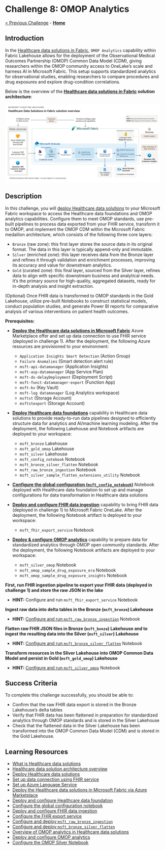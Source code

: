 # Challenge 8: OMOP Analytics

[< Previous Challenge](./Challenge07.md) - **[Home](../README.md)**

## Introduction

In the [Healthcare data solutions in Fabric](https://learn.microsoft.com/en-us/industry/healthcare/healthcare-data-solutions/overview), `OMOP Analytics` capability within Fabric Lakehouse allows for the deployment of the Observational Medical Outcomes Partnership (OMOP) Common Data Model (CDM), giving researchers within the OMOP community access to OneLake’s scale and harness AI in Microsoft Fabric. This setup supports standardized analytics for observational studies, enabling researchers to compare procedures and drug exposures and explore drug-condition correlations.

Below is the overview of the **[Healthcare data solutions in Fabric](https://learn.microsoft.com/en-us/industry/healthcare/healthcare-data-solutions/solution-architecture) solution architecture**:
<center><img src="../images/challenge08-architecture.png" width="550"></center>

## Description

In this challenge, you will [deploy Healthcare data solutions](https://learn.microsoft.com/en-us/industry/healthcare/healthcare-data-solutions/deploy) to your Microsoft Fabric workspace to access the Healthcare data foundations and OMOP analytics capabilities. Configure them to meet OMOP standards, use pre-built pipelines to process data exported from your FHIR service, transform it to OMOP, and implement the OMOP CDM within the Microsoft Fabric medallion architecture, which consists of the following three core layers:
- `Bronze` (raw zone): this first layer stores the source data in its original format. The data in this layer is typically append-only and immutable.
- `Silver` (enriched zone): this layer receives data from the Bronze layer and refines it through validation and enrichment processes, improving its accuracy and value for downstream analytics.
- `Gold` (curated zone): this final layer, sourced from the Silver layer, refines data to align with specific downstream business and analytical needs.  It’s the primary source for high-quality, aggregated datasets, ready for in-depth analysis and insight extraction.

(Optional) Once FHIR data is transformed to OMOP standards in the Gold Lakehouse, utilize pre-built Notebooks to construct statistical models, conduct population studies, and generate Power BI reports for comparative analysis of various interventions on patient health outcomes.

**Prerequisites:**
- **[Deploy the Healthcare data solutions in Microsoft Fabric](https://learn.microsoft.com/en-us/industry/healthcare/healthcare-data-solutions/deploy#use-fhir-service)** Azure Marketplace offer and set up data connection to use FHIR service (deployed in challenge 1).  After the deployment, the following Azure resources are provisioned to your environment:
  - `Application Insights Smart Detection` (Action Group)
  - `Failure Anomalies` (Smart detection alert rule)
  - `msft-api-datamanager` (Application Insights)
  - `msft-asp-datamanager` (App Service Plan)
  - `msft-ds-delayDeployment` (Deployment Script)
  - `msft-funct-datamanager-export` (Function App)
  - `msft-kv` (Key Vault)
  - `msft-log datamanager` (Log Analytics workspace)
  - `msftst` (Storage Account)
  - `msftstexport` (Storage Account)

- **[Deploy Healthcare data foundations](https://learn.microsoft.com/en-us/industry/healthcare/healthcare-data-solutions/healthcare-data-foundations-configure#deploy-healthcare-data-foundations)** capability in Healthcare data solutions to provide ready-to-run data pipelines designed to efficiently structure data for analytics and AI/machine learning modeling. After the deployment, the following Lakehouse and Notebook artifacts are deployed to your workspace:
  - `msft_bronze` Lakehouse
  - `msft_gold_omop` Lakehouse
  - `msft_silver` Lakehouse
  - `msft_config_notebook` Notebook
  - `msft_bronze_silver_flatten` Notebook
  - `msft_raw_bronze_ingestion` Notebook
  - `msft_silver_sample_flatten_extensions_utility` Notebook

- **[Configure the global configuration (`msft_config_notebook`)](https://learn.microsoft.com/en-us/industry/healthcare/healthcare-data-solutions/healthcare-data-foundations-configure#configure-the-global-configuration-notebook)** Notebook deployed with Healthcare data foundation to set up and manage configurations for data transformation in Healthcare data solutions

- **[Deploy and configure FHIR data ingestion](https://learn.microsoft.com/en-us/industry/healthcare/healthcare-data-solutions/fhir-data-ingestion-configure)** capability to bring FHIR data (deployed in challenge 1) to Microsoft Fabric OneLake. After the deployment, the following Notebook artifact is deployed to your workspace:
  - `msft_fhir_export_service` Notebook

- **[Deploy & configure OMOP analytics](https://learn.microsoft.com/en-us/industry/healthcare/healthcare-data-solutions/omop-analytics-configure)** capability to prepare data for standardized analytics through OMOP open community standards.  After the deployment, the following Notebook artifacts are deployed to your workspace:
  - `msft_silver_omop` Notebook
  - `msft_omop_sample_drug_exposure_era` Notebook
  - `msft_omop_sample_drug_exposure_insights` Notebook
  
**First, run FHIR ingestion pipeline to export your FHIR data (deployed in challenge 1) and store the raw JSON in the lake**
  - **HINT:** Configure and run `msft_fhir_export_service` Notebook

**Ingest raw data into delta tables in the Bronze (`msft_bronze`) Lakehouse**
  - **HINT:** [Configure and run `msft_raw_bronze_ingestion`](https://learn.microsoft.com/en-us/industry/healthcare/healthcare-data-solutions/healthcare-data-foundations-configure#healthcare_msft_raw_bronze_ingestion) Notebook

**Flatten raw FHIR JSON files in Bronze (`msft_bonze`) Lakehouse and to ingest the resulting data into the Silver (`msft_silver`) Lakehouse**
  - **HINT:** [Configure and run `msft_bronze_silver_flatten`](https://learn.microsoft.com/en-us/industry/healthcare/healthcare-data-solutions/healthcare-data-foundations-configure#healthcare_msft_bronze_silver_flatten) Notebook

**Transform resources in the Sliver Lakehouse into OMOP Common Data Model and persist in Gold (`msft_gold_omop`) Lakehouse**
  - **HINT:** [Configure and run `msft_silver_omop`](https://learn.microsoft.com/en-us/industry/healthcare/healthcare-data-solutions/omop-analytics-configure#configure-the-omop-silver-notebook) Notebook
  

## Success Criteria

To complete this challenge successfully, you should be able to:
- Confirm that the raw FHIR data export is stored in the Bronze Lakehouse’s delta tables
- Verify that FHIR data has been flattened in preparation for standardized analytics through OMOP standards and is stored in the Silver Lakehouse
- Check that the flattened data in the Silver Lakehouse has been transformed into the OMOP Common Data Model (CDM) and is stored in the Gold Lakehouse.

## Learning Resources

- [What is Healthcare data solutions](https://learn.microsoft.com/en-us/industry/healthcare/healthcare-data-solutions/overview)
- [Healthcare data solution architecture overview](https://learn.microsoft.com/en-us/industry/healthcare/healthcare-data-solutions/solution-architecture)
- [Deploy Healthcare data solutions](https://learn.microsoft.com/en-us/industry/healthcare/healthcare-data-solutions/deploy)
- [Set up data connection using FHIR service](https://learn.microsoft.com/en-us/industry/healthcare/healthcare-data-solutions/deploy#use-fhir-service)
- [Set up Azure Language Service](https://learn.microsoft.com/en-us/industry/healthcare/healthcare-data-solutions/deploy#set-up-azure-language-service)
- [Deploy the Healthcare data solutions in Microsoft Fabric via Azure Marketplace](https://learn.microsoft.com/en-us/industry/healthcare/healthcare-data-solutions/deploy#deploy-azure-marketplace-offer)
- [Deploy and configure Healthcare data foundation](https://learn.microsoft.com/en-us/industry/healthcare/healthcare-data-solutions/healthcare-data-foundations-configure)
- [Configure the global configuration notebook](https://learn.microsoft.com/en-us/industry/healthcare/healthcare-data-solutions/healthcare-data-foundations-configure#configure-the-global-configuration-notebook)
- [Deploy and configure FHIR data ingestion](https://learn.microsoft.com/en-us/industry/healthcare/healthcare-data-solutions/fhir-data-ingestion-configure)
- [Configure the FHIR export service](https://learn.microsoft.com/en-us/industry/healthcare/healthcare-data-solutions/fhir-data-ingestion-configure#configure-the-fhir-export-service)
- [Configure and deploy `msft_raw_bronze_ingestion`](https://learn.microsoft.com/en-us/industry/healthcare/healthcare-data-solutions/healthcare-data-foundations-configure#healthcare_msft_raw_bronze_ingestion)
- [Configure and deploy `msft_bronze_silver_flatten`](https://learn.microsoft.com/en-us/industry/healthcare/healthcare-data-solutions/healthcare-data-foundations-configure#healthcare_msft_bronze_silver_flatten)
- [Overview of OMOP analytics in Healthcare data solutions](https://learn.microsoft.com/en-us/industry/healthcare/healthcare-data-solutions/omop-analytics-overview)
- [Deploy and configure OMOP analytics](https://learn.microsoft.com/en-us/industry/healthcare/healthcare-data-solutions/omop-analytics-configure)
- [Configure the OMOP Silver Notebook](https://learn.microsoft.com/en-us/industry/healthcare/healthcare-data-solutions/omop-analytics-configure#configure-the-omop-silver-notebook)

